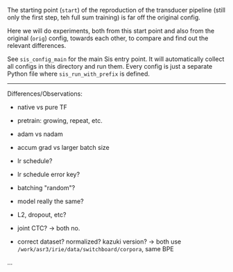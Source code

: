 The starting point (`start`) of the reproduction of the transducer pipeline (still only the first step, teh full sum training) is far off the original config.

Here we will do experiments, both from this start point and also from the original (`orig`) config, towards each other, to compare and find out the relevant differences.

See `sis_config_main` for the main Sis entry point.
It will automatically collect all configs in this directory and run them.
Every config is just a separate Python file where `sis_run_with_prefix` is defined.

---

Differences/Observations:

- native vs pure TF
- pretrain: growing, repeat, etc.
- adam vs nadam
- accum grad vs larger batch size
- lr schedule?
- lr schedule error key?
- batching "random"?
- model really the same?
- L2, dropout, etc?

- joint CTC? -> both no.
- correct dataset? normalized? kazuki version?
  -> both use `/work/asr3/irie/data/switchboard/corpora`, same BPE

...
